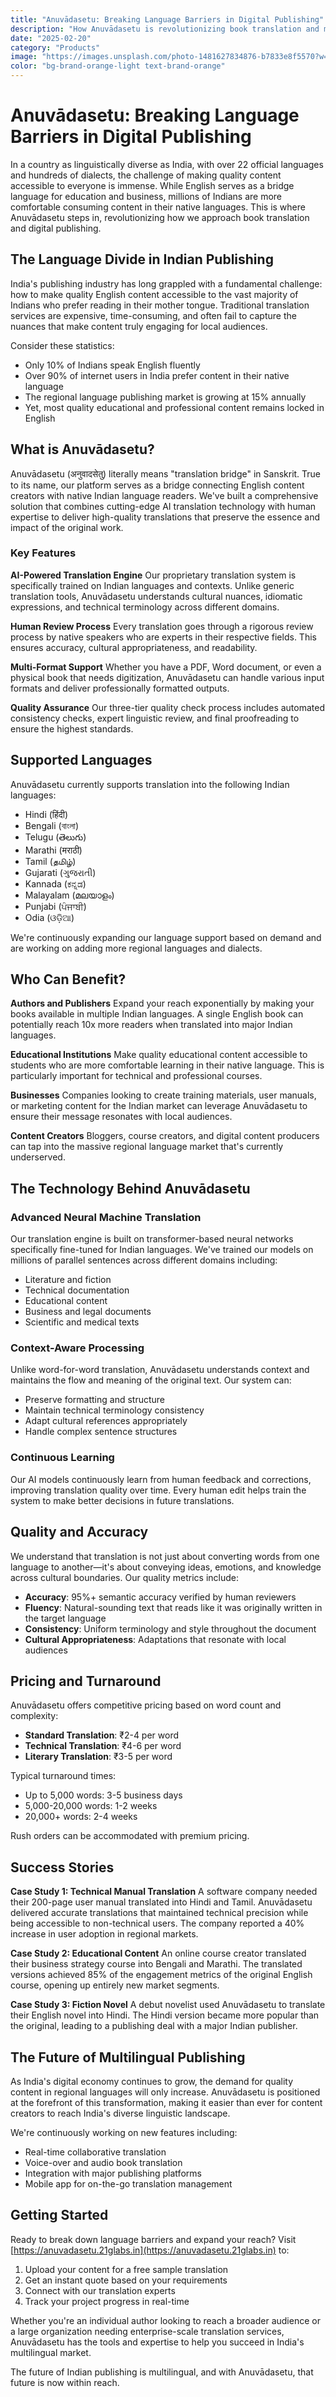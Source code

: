 ```yaml
---
title: "Anuvādasetu: Breaking Language Barriers in Digital Publishing"
description: "How Anuvādasetu is revolutionizing book translation and making English content accessible to native Indian language speakers."
date: "2025-02-20"
category: "Products"
image: "https://images.unsplash.com/photo-1481627834876-b7833e8f5570?w=800&h=400&fit=crop"
color: "bg-brand-orange-light text-brand-orange"
---
```


# Anuvādasetu: Breaking Language Barriers in Digital Publishing

In a country as linguistically diverse as India, with over 22 official languages and hundreds of dialects, the challenge of making quality content accessible to everyone is immense. While English serves as a bridge language for education and business, millions of Indians are more comfortable consuming content in their native languages. This is where Anuvādasetu steps in, revolutionizing how we approach book translation and digital publishing.

## The Language Divide in Indian Publishing

India's publishing industry has long grappled with a fundamental challenge: how to make quality English content accessible to the vast majority of Indians who prefer reading in their mother tongue. Traditional translation services are expensive, time-consuming, and often fail to capture the nuances that make content truly engaging for local audiences.

Consider these statistics:
- Only 10% of Indians speak English fluently
- Over 90% of internet users in India prefer content in their native language
- The regional language publishing market is growing at 15% annually
- Yet, most quality educational and professional content remains locked in English

## What is Anuvādasetu?

Anuvādasetu (अनुवादसेतु) literally means "translation bridge" in Sanskrit. True to its name, our platform serves as a bridge connecting English content creators with native Indian language readers. We've built a comprehensive solution that combines cutting-edge AI translation technology with human expertise to deliver high-quality translations that preserve the essence and impact of the original work.

### Key Features

**AI-Powered Translation Engine**
Our proprietary translation system is specifically trained on Indian languages and contexts. Unlike generic translation tools, Anuvādasetu understands cultural nuances, idiomatic expressions, and technical terminology across different domains.

**Human Review Process**
Every translation goes through a rigorous review process by native speakers who are experts in their respective fields. This ensures accuracy, cultural appropriateness, and readability.

**Multi-Format Support**
Whether you have a PDF, Word document, or even a physical book that needs digitization, Anuvādasetu can handle various input formats and deliver professionally formatted outputs.

**Quality Assurance**
Our three-tier quality check process includes automated consistency checks, expert linguistic review, and final proofreading to ensure the highest standards.

## Supported Languages

Anuvādasetu currently supports translation into the following Indian languages:

- Hindi (हिंदी)
- Bengali (বাংলা)
- Telugu (తెలుగు)
- Marathi (मराठी)
- Tamil (தமிழ்)
- Gujarati (ગુજરાતી)
- Kannada (ಕನ್ನಡ)
- Malayalam (മലയാളം)
- Punjabi (ਪੰਜਾਬੀ)
- Odia (ଓଡ଼ିଆ)

We're continuously expanding our language support based on demand and are working on adding more regional languages and dialects.

## Who Can Benefit?

**Authors and Publishers**
Expand your reach exponentially by making your books available in multiple Indian languages. A single English book can potentially reach 10x more readers when translated into major Indian languages.

**Educational Institutions**
Make quality educational content accessible to students who are more comfortable learning in their native language. This is particularly important for technical and professional courses.

**Businesses**
Companies looking to create training materials, user manuals, or marketing content for the Indian market can leverage Anuvādasetu to ensure their message resonates with local audiences.

**Content Creators**
Bloggers, course creators, and digital content producers can tap into the massive regional language market that's currently underserved.

## The Technology Behind Anuvādasetu

### Advanced Neural Machine Translation

Our translation engine is built on transformer-based neural networks specifically fine-tuned for Indian languages. We've trained our models on millions of parallel sentences across different domains including:

- Literature and fiction
- Technical documentation
- Educational content
- Business and legal documents
- Scientific and medical texts

### Context-Aware Processing

Unlike word-for-word translation, Anuvādasetu understands context and maintains the flow and meaning of the original text. Our system can:

- Preserve formatting and structure
- Maintain technical terminology consistency
- Adapt cultural references appropriately
- Handle complex sentence structures

### Continuous Learning

Our AI models continuously learn from human feedback and corrections, improving translation quality over time. Every human edit helps train the system to make better decisions in future translations.

## Quality and Accuracy

We understand that translation is not just about converting words from one language to another—it's about conveying ideas, emotions, and knowledge across cultural boundaries. Our quality metrics include:

- **Accuracy**: 95%+ semantic accuracy verified by human reviewers
- **Fluency**: Natural-sounding text that reads like it was originally written in the target language
- **Consistency**: Uniform terminology and style throughout the document
- **Cultural Appropriateness**: Adaptations that resonate with local audiences

## Pricing and Turnaround

Anuvādasetu offers competitive pricing based on word count and complexity:

- **Standard Translation**: ₹2-4 per word
- **Technical Translation**: ₹4-6 per word
- **Literary Translation**: ₹3-5 per word

Typical turnaround times:
- Up to 5,000 words: 3-5 business days
- 5,000-20,000 words: 1-2 weeks
- 20,000+ words: 2-4 weeks

Rush orders can be accommodated with premium pricing.

## Success Stories

**Case Study 1: Technical Manual Translation**
A software company needed their 200-page user manual translated into Hindi and Tamil. Anuvādasetu delivered accurate translations that maintained technical precision while being accessible to non-technical users. The company reported a 40% increase in user adoption in regional markets.

**Case Study 2: Educational Content**
An online course creator translated their business strategy course into Bengali and Marathi. The translated versions achieved 85% of the engagement metrics of the original English course, opening up entirely new market segments.

**Case Study 3: Fiction Novel**
A debut novelist used Anuvādasetu to translate their English novel into Hindi. The Hindi version became more popular than the original, leading to a publishing deal with a major Indian publisher.

## The Future of Multilingual Publishing

As India's digital economy continues to grow, the demand for quality content in regional languages will only increase. Anuvādasetu is positioned at the forefront of this transformation, making it easier than ever for content creators to reach India's diverse linguistic landscape.

We're continuously working on new features including:
- Real-time collaborative translation
- Voice-over and audio book translation
- Integration with major publishing platforms
- Mobile app for on-the-go translation management

## Getting Started

Ready to break down language barriers and expand your reach? Visit [https://anuvadasetu.21glabs.in](https://anuvadasetu.21glabs.in) to:

1. Upload your content for a free sample translation
2. Get an instant quote based on your requirements
3. Connect with our translation experts
4. Track your project progress in real-time

Whether you're an individual author looking to reach a broader audience or a large organization needing enterprise-scale translation services, Anuvādasetu has the tools and expertise to help you succeed in India's multilingual market.

The future of Indian publishing is multilingual, and with Anuvādasetu, that future is now within reach.
